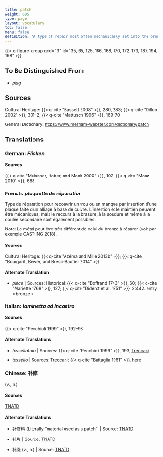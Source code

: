 ```yaml
---
title: patch
weight: 605
type: page
layout: vocabulary
toc: false
menu: false
definition: 'A type of repair most often mechanically set into the bronze surface, but which may also be soldered, welded, or cast into place (see [I.4](#I.4)). Patches are most often made of cut-out pieces of copper alloy that are the same as that of the cast metal, but they may be of a different alloy or metal (e.g., lead).'
---
```


{{< q-figure-group grid="3" id="35, 65, 125, 166, 168, 170, 172, 173, 187, 194, 198" >}}

## To Be Distinguished From

- *plug*

## Sources

Cultural Heritage: {{< q-cite "Bassett 2008" >}}, 280, 283; {{< q-cite "Dillon 2002" >}}, 301–2; {{< q-cite "Mattusch 1996" >}}, 169–70

General Dictionary: <https://www.merriam-webster.com/dictionary/patch>

## Translations

<div class="accordion">

### **German**: *Flicken*

#### Sources

{{< q-cite "Meissner, Haber, and Mach 2000" >}}, 102; {{< q-cite "Maaz 2010" >}}, 688

### **French**: *plaquette de réparation*

Type de réparation pour recouvrir un trou ou un manque par insertion d’une plaque faite d’un alliage à base de cuivre. L’insertion et le maintien peuvent être mécaniques, mais le recours à la brasure, à la soudure et même à la coulée secondaire sont également possibles.

<div class="backmatter">
Note: Le métal peut être très différent de celui du bronze à réparer (voir par exemple CAST:ING 2018).
</div>

#### Sources

Cultural Heritage: {{< q-cite "Azéma and Mille 2013b" >}}; {{< q-cite "Bourgarit, Bewer, and Bresc-Bautier 2014" >}}

#### Alternate Translation

- *pièce* | Sources: Historical: {{< q-cite "Boffrand 1743" >}}, 60; {{< q-cite "Mariette 1768" >}}, 127; {{< q-cite "Diderot et al. 1751" >}}, 2:442. entry « bronze »

### **Italian**: *laminetta ad incastro*

#### Sources

{{< q-cite "Pecchioli 1999" >}}, 192–93

#### Alternate Translations

- *tassellatura* | Sources: {{< q-cite "Pecchioli 1999" >}}, 193; [Treccani](https://www.treccani.it/vocabolario/tassellatura/)

- *tassello* | Sources: [Treccani](https://www.treccani.it/vocabolario/tassello1/); {{< q-cite "Battaglia 1961" >}}, [here](http://www.gdli.it/pdf_viewer/Scripts/pdf.js/web/viewer.asp?file=/PDF/GDLI20/GDLI_20_ocr_765.pdf&parola=tassello)

### **Chinese**: 补修

(v., n.)

#### Sources

[TNATD](https://terms.naer.edu.tw/detail/625599/?index=1)

#### Alternate Translations

- 补修料 (Literally “material used as a patch”) | Source: [TNATD](https://terms.naer.edu.tw/detail/625599/?index=1)

- 补片 | Source: [TNATD](https://terms.naer.edu.tw/detail/643120/)

- 补缀 (v., n.) | Source: [TNATD](https://terms.naer.edu.tw/detail/625599/?index=1)

</div>
